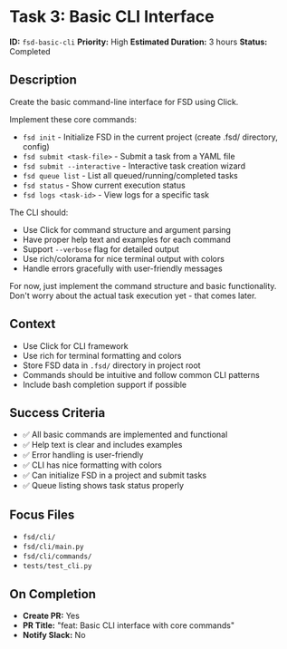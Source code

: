 # Task 3: Basic CLI Interface

**ID:** `fsd-basic-cli`
**Priority:** High
**Estimated Duration:** 3 hours
**Status:** Completed

## Description

Create the basic command-line interface for FSD using Click.

Implement these core commands:
- `fsd init` - Initialize FSD in the current project (create .fsd/ directory, config)
- `fsd submit <task-file>` - Submit a task from a YAML file
- `fsd submit --interactive` - Interactive task creation wizard
- `fsd queue list` - List all queued/running/completed tasks
- `fsd status` - Show current execution status
- `fsd logs <task-id>` - View logs for a specific task

The CLI should:
- Use Click for command structure and argument parsing
- Have proper help text and examples for each command
- Support `--verbose` flag for detailed output
- Use rich/colorama for nice terminal output with colors
- Handle errors gracefully with user-friendly messages

For now, just implement the command structure and basic functionality.
Don't worry about the actual task execution yet - that comes later.

## Context

- Use Click for CLI framework
- Use rich for terminal formatting and colors
- Store FSD data in `.fsd/` directory in project root
- Commands should be intuitive and follow common CLI patterns
- Include bash completion support if possible

## Success Criteria

- ✅ All basic commands are implemented and functional
- ✅ Help text is clear and includes examples
- ✅ Error handling is user-friendly
- ✅ CLI has nice formatting with colors
- ✅ Can initialize FSD in a project and submit tasks
- ✅ Queue listing shows task status properly

## Focus Files

- `fsd/cli/`
- `fsd/cli/main.py`
- `fsd/cli/commands/`
- `tests/test_cli.py`

## On Completion

- **Create PR:** Yes
- **PR Title:** "feat: Basic CLI interface with core commands"
- **Notify Slack:** No
